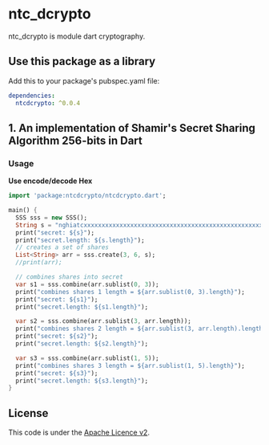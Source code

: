 # ntc_dcrypto
ntc_dcrypto is module dart cryptography.

## Use this package as a library
Add this to your package's pubspec.yaml file:  
```yaml
dependencies:
  ntcdcrypto: ^0.0.4
```

## 1. An implementation of Shamir's Secret Sharing Algorithm 256-bits in Dart

### Usage
**Use encode/decode Hex**  
```dart
import 'package:ntcdcrypto/ntcdcrypto.dart';

main() {
  SSS sss = new SSS();
  String s = "nghiatcxxxxxxxxxxxxxxxxxxxxxxxxxxxxxxxxxxxxxxxxxxxxxxxxxxxxxxxxxxxxxxxxxxxxxxxxxxxxxxxxxxxxxxxxxxxxxxxxxxxxxx";
  print("secret: ${s}");
  print("secret.length: ${s.length}");
  // creates a set of shares
  List<String> arr = sss.create(3, 6, s);
  //print(arr);

  // combines shares into secret
  var s1 = sss.combine(arr.sublist(0, 3));
  print("combines shares 1 length = ${arr.sublist(0, 3).length}");
  print("secret: ${s1}");
  print("secret.length: ${s1.length}");

  var s2 = sss.combine(arr.sublist(3, arr.length));
  print("combines shares 2 length = ${arr.sublist(3, arr.length).length}");
  print("secret: ${s2}");
  print("secret.length: ${s2.length}");

  var s3 = sss.combine(arr.sublist(1, 5));
  print("combines shares 3 length = ${arr.sublist(1, 5).length}");
  print("secret: ${s3}");
  print("secret.length: ${s3.length}");
}
```

## License
This code is under the [Apache Licence v2](https://www.apache.org/licenses/LICENSE-2.0).  
